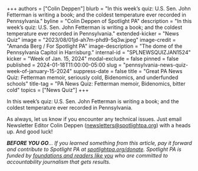 +++
authors = ["Colin Deppen"]
blurb = "In this week’s quiz: U.S. Sen. John Fetterman is writing a book; and the coldest temperature ever recorded in Pennsylvania."
byline = "Colin Deppen of Spotlight PA"
description = "In this week’s quiz: U.S. Sen. John Fetterman is writing a book; and the coldest temperature ever recorded in Pennsylvania."
extended-kicker = "News Quiz"
image = "2023/08/01jd-ah7m-phd9-5q3w.jpeg"
image-credit = "Amanda Berg / For Spotlight PA"
image-description = "The dome of the Pennsylvania Capitol in Harrisburg."
internal-id = "SPLNEWSQUIZJAN1524"
kicker = "Week of Jan. 15, 2024"
modal-exclude = false
pinned = false
published = 2024-01-18T11:00:00-05:00
slug = "pennsylvania-news-quiz-week-of-january-15-2024"
suppress-date = false
title = "Great PA News Quiz: Fetterman memoir, seriously cold, Bidenomics, and underfunded schools"
title-tag = "PA News Quiz: Fetterman memoir, Bidenomics, bitter cold"
topics = ["News Quiz"]
+++

In this week’s quiz: U.S. Sen. John Fetterman is writing a book; and the coldest temperature ever recorded in Pennsylvania.

<div data-tf-live="01HMCG9XQ7BF9HQW46M744SX03"></div><script src="//embed.typeform.com/next/embed.js"></script>

As always, let us know if you encounter any technical issues. Just email Newsletter Editor Colin Deppen (newsletters@spotlightpa.org) with a heads up. And good luck!

<strong><em>BEFORE YOU GO</em></strong><em>… If you learned something from this article, pay it forward and contribute to Spotlight PA at </em><a href="http://spotlightpa.org/donate"><em>spotlightpa.org/donate</em></a><em>. Spotlight PA is funded by </em><a href="https://www.spotlightpa.org/support"><em>foundations and readers like you</em></a><em> who are committed to accountability journalism that gets results.</em>

